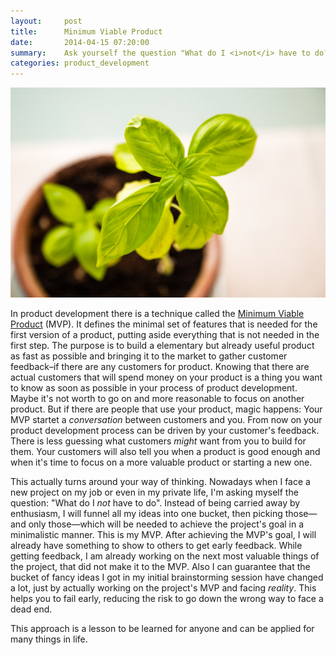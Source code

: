 ```yaml
---
layout:     post
title:      Minimum Viable Product
date:       2014-04-15 07:20:00
summary:    Ask yourself the question "What do I <i>not</i> have to do?"
categories: product_development
---
```


<center>
	<img src="/assets/2014-04-15-minimum-viable-product/healthy-1284252_1920.jpg">
</center>

In product development there is a technique called the [Minimum Viable Product](http://en.wikipedia.org/wiki/Minimum_viable_product) (MVP). It defines the minimal set of features that is needed for the first version of a product, putting aside everything that is not needed in the first step. The purpose is to build a elementary but already useful product as fast as possible and bringing it to the market to gather customer feedback–if there are any customers for product. Knowing that there are actual customers that will spend money on your product is a thing you want to know as soon as possible in your process of product development. Maybe it's not worth to go on and more reasonable to focus on another product. But if there are people that use your product, magic happens: Your MVP startet a _conversation_ between customers and you. From now on your product development process can be driven by your customer's feedback. There is less guessing what customers _might_ want from you to build for them. Your customers will also tell you when a product is good enough and when it's time to focus on a more valuable product or starting a new one.

This actually turns around your way of thinking. Nowadays when I face a new project on my job or even in my private life, I'm asking myself the question: "What do I _not_ have to do". Instead of being carried away by enthusiasm, I will funnel all my ideas into one bucket, then picking those—and only those—which will be needed to achieve the project's goal in a minimalistic manner. This is my MVP. After achieving the MVP's goal, I will already have something to show to others to get early feedback. While getting feedback, I am already working on the next most valuable things of the project, that did not make it to the MVP. Also I can guarantee that the bucket of fancy ideas I got in my initial brainstorming session have changed a lot, just by actually working on the project's MVP and facing _reality_. This helps you to fail early, reducing the risk to go down the wrong way to face a dead end.

This approach is a lesson to be learned for anyone and can be applied for many things in life.
